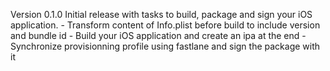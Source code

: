 Version 0.1.0
    Initial release with tasks to build, package and sign your iOS application.
        - Transform content of Info.plist before build to include version and bundle id
        - Build your iOS application and create an ipa at the end
        - Synchronize provisionning profile using fastlane and sign the package with it